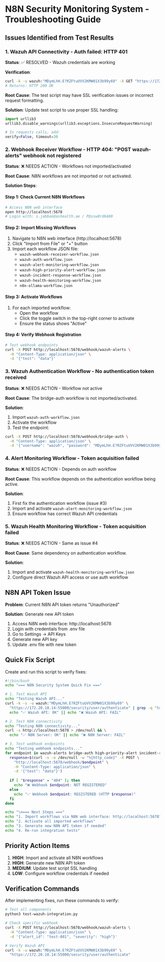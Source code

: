 # N8N Security Monitoring System - Troubleshooting Guide

## Issues Identified from Test Results

### 1. Wazuh API Connectivity - Auth failed: HTTP 401

**Status**: ✅ RESOLVED - Wazuh credentials are working

**Verification**:
```bash
curl -k -u wazuh:"MDymLhH.E?RZFtuUVV2KMW01X3b99y69" -X GET "https://172.20.18.14:55000/security/user/authenticate"
# Returns: HTTP 200 OK
```

**Root Cause**: The test script may have SSL verification issues or incorrect request formatting.

**Solution**: Update test script to use proper SSL handling:
```python
import urllib3
urllib3.disable_warnings(urllib3.exceptions.InsecureRequestWarning)

# In requests calls, add:
verify=False, timeout=30
```

### 2. Webhook Receiver Workflow - HTTP 404: "POST wazuh-alerts" webhook not registered

**Status**: ❌ NEEDS ACTION - Workflows not imported/activated

**Root Cause**: N8N workflows are not imported or not activated.

**Solution Steps**:

#### Step 1: Check Current N8N Workflows
```bash
# Access N8N web interface
open http://localhost:5678
# Login with: s.jabban@ashealth.ae / P@ssw0rd6480
```

#### Step 2: Import Missing Workflows
1. Navigate to N8N web interface (http://localhost:5678)
2. Click "Import from File" or "+" button
3. Import each workflow JSON file:
   - `wazuh-webhook-receiver-workflow.json`
   - `wazuh-auth-workflow.json`
   - `wazuh-alert-monitoring-workflow.json`
   - `wazuh-high-priority-alert-workflow.json`
   - `wazuh-incident-response-workflow.json`
   - `wazuh-health-monitoring-workflow.json`
   - `n8n-ollama-workflow.json`

#### Step 3: Activate Workflows
1. For each imported workflow:
   - Open the workflow
   - Click the toggle switch in the top-right corner to activate
   - Ensure the status shows "Active"

#### Step 4: Verify Webhook Registration
```bash
# Test webhook endpoints
curl -X POST http://localhost:5678/webhook/wazuh-alerts \
  -H "Content-Type: application/json" \
  -d '{"test": "data"}'
```

### 3. Wazuh Authentication Workflow - No authentication token received

**Status**: ❌ NEEDS ACTION - Workflow not active

**Root Cause**: The bridge-auth workflow is not imported/activated.

**Solution**:
1. Import `wazuh-auth-workflow.json`
2. Activate the workflow
3. Test the endpoint:
```bash
curl -X POST http://localhost:5678/webhook/bridge-auth \
  -H "Content-Type: application/json" \
  -d '{"username": "wazuh", "password": "MDymLhH.E?RZFtuUVV2KMW01X3b99y69"}'
```

### 4. Alert Monitoring Workflow - Token acquisition failed

**Status**: ❌ NEEDS ACTION - Depends on auth workflow

**Root Cause**: This workflow depends on the authentication workflow being active.

**Solution**:
1. First fix the authentication workflow (issue #3)
2. Import and activate `wazuh-alert-monitoring-workflow.json`
3. Ensure workflow has correct Wazuh API credentials

### 5. Wazuh Health Monitoring Workflow - Token acquisition failed

**Status**: ❌ NEEDS ACTION - Same as issue #4

**Root Cause**: Same dependency on authentication workflow.

**Solution**:
1. Import and activate `wazuh-health-monitoring-workflow.json`
2. Configure direct Wazuh API access or use auth workflow

## N8N API Token Issue

**Problem**: Current N8N API token returns "Unauthorized"

**Solution**: Generate new API token

1. Access N8N web interface: http://localhost:5678
2. Login with credentials from .env file
3. Go to Settings → API Keys
4. Generate new API key
5. Update .env file with new token

## Quick Fix Script

Create and run this script to verify fixes:

```bash
#!/bin/bash
echo "=== N8N Security System Quick Fix ==="

# 1. Test Wazuh API
echo "Testing Wazuh API..."
curl -k -s -u wazuh:"MDymLhH.E?RZFtuUVV2KMW01X3b99y69" \
  "https://172.20.18.14:55000/security/user/authenticate" | grep -q "token" && \
  echo "✅ Wazuh API: OK" || echo "❌ Wazuh API: FAIL"

# 2. Test N8N connectivity
echo "Testing N8N connectivity..."
curl -s http://localhost:5678 > /dev/null && \
  echo "✅ N8N Server: OK" || echo "❌ N8N Server: FAIL"

# 3. Test webhook endpoints
echo "Testing webhook endpoints..."
for endpoint in wazuh-alerts bridge-auth high-priority-alert incident-response chat; do
  response=$(curl -s -o /dev/null -w "%{http_code}" -X POST \
    "http://localhost:5678/webhook/$endpoint" \
    -H "Content-Type: application/json" \
    -d '{"test": "data"}')
  
  if [ "$response" = "404" ]; then
    echo "❌ Webhook $endpoint: NOT REGISTERED"
  else
    echo "✅ Webhook $endpoint: REGISTERED (HTTP $response)"
  fi
done

echo "\n=== Next Steps ==="
echo "1. Import workflows via N8N web interface: http://localhost:5678"
echo "2. Activate all imported workflows"
echo "3. Generate new N8N API token if needed"
echo "4. Re-run integration tests"
```

## Priority Action Items

1. **HIGH**: Import and activate all N8N workflows
2. **HIGH**: Generate new N8N API token
3. **MEDIUM**: Update test script SSL handling
4. **LOW**: Configure workflow credentials if needed

## Verification Commands

After implementing fixes, run these commands to verify:

```bash
# Test all components
python3 test-wazuh-integration.py

# Check specific webhook
curl -X POST http://localhost:5678/webhook/wazuh-alerts \
  -H "Content-Type: application/json" \
  -d '{"alert_id": "test-001", "severity": "high"}'

# Verify Wazuh API
curl -k -u wazuh:"MDymLhH.E?RZFtuUVV2KMW01X3b99y69" \
  "https://172.20.18.14:55000/security/user/authenticate"
```
